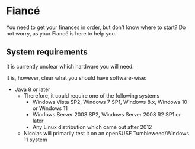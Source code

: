 # Fiancé

You need to get your finances in order, but don't know where to start? Do not worry, as your Fiancé is here to help you.

## System requirements

It is currently unclear which hardware you will need.

It is, however, clear what you should have software-wise:
- Java 8 or later
  - Therefore, it could require one of the following systems
    - Windows Vista SP2, Windows 7 SP1, Windows 8.x, Windows 10 or Windows 11
    - Windows Server 2008 SP2, Windows Server 2008 R2 SP1 or later
    - Any Linux distribution which came out after 2012
  - Nicolas will primarily test it on an openSUSE Tumbleweed/Windows 11 system